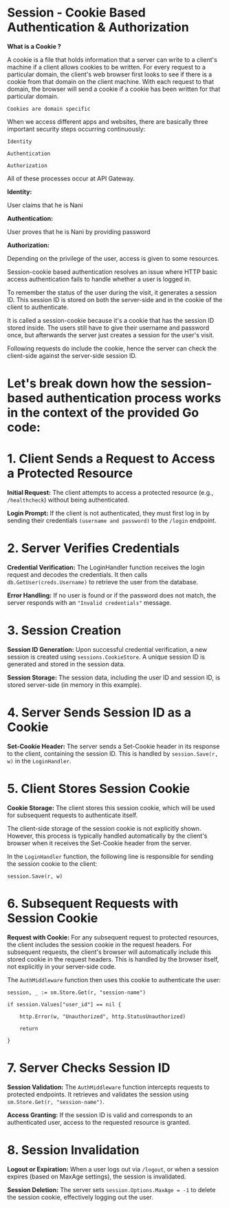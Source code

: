 # Session - Cookie Based Authentication & Authorization

__What is a Cookie ?__

A cookie is a file that holds information that a server can write to a client's machine if a client allows cookies to be written. For every request to a particular domain, the client's web browser first looks to see if there is a cookie from that domain on the client machine. With each request to that domain, the browser will send a cookie if a cookie has been written for that particular domain.

`Cookies are domain specific`

When we access different apps and websites, there are basically three important security steps occurring continuously:

`Identity`

`Authentication`

`Authorization`


All of these processes occur at API Gateway.

__Identity:__

User claims that he is Nani

__Authentication:__

User proves that he is Nani by providing password

__Authorization:__

Depending on the privilege of the user, access is given to some resources.


Session-cookie based authentication resolves an issue where HTTP basic access authentication fails to handle whether a user is logged in. 

To remember the status of the user during the visit, it generates a session ID. This session ID is stored on both the server-side and in the cookie of the client to authenticate. 

It is called a session-cookie because it's a cookie that has the session ID stored inside. The users still have to give their username and password once, but afterwards the server just creates a session for the user's visit. 

Following requests do include the cookie, hence the server can check the client-side against the server-side session ID.


# Let's break down how the session-based authentication process works in the context of the provided Go code:

# 1. Client Sends a Request to Access a Protected Resource

__Initial Request:__ The client attempts to access a protected resource (e.g., `/healthcheck`) without being authenticated.


__Login Prompt:__ If the client is not authenticated, they must first log in by sending their credentials `(username and password)` to the `/login` endpoint.

# 2. Server Verifies Credentials

__Credential Verification:__ The LoginHandler function receives the login request and decodes the credentials. It then calls `db.GetUser(creds.Username)` to retrieve the user from the database.

__Error Handling:__ If no user is found or if the password does not match, the server responds with an `"Invalid credentials"` message.

# 3. Session Creation

__Session ID Generation:__ Upon successful credential verification, a new session is created using `sessions.CookieStore`. A unique session ID is generated and stored in the session data.

__Session Storage:__ The session data, including the user ID and session ID, is stored server-side (in memory in this example).

# 4. Server Sends Session ID as a Cookie

__Set-Cookie Header:__ The server sends a Set-Cookie header in its response to the client, containing the session ID. This is handled by `session.Save(r, w)` in the `LoginHandler`.

# 5. Client Stores Session Cookie

__Cookie Storage:__ The client stores this session cookie, which will be used for subsequent requests to authenticate itself.

The client-side storage of the session cookie is not explicitly shown. However, this process is typically handled automatically by the client's browser when it receives the Set-Cookie header from the server.

In the `LoginHandler` function, the following line is responsible for sending the session cookie to the client:

`session.Save(r, w)`

# 6. Subsequent Requests with Session Cookie

__Request with Cookie:__ For any subsequent request to protected resources, the client includes the session cookie in the request headers.
For subsequent requests, the client's browser will automatically include this stored cookie in the request headers. This is handled by the browser itself, not explicitly in your server-side code.

The `AuthMiddleware` function then uses this cookie to authenticate the user:


`session, _ := sm.Store.Get(r, "session-name")`

`if session.Values["user_id"] == nil {`

`    http.Error(w, "Unauthorized", http.StatusUnauthorized)`
    
`    return`
    
`}`

# 7. Server Checks Session ID

__Session Validation:__ The `AuthMiddleware` function intercepts requests to protected endpoints. It retrieves and validates the session using `sm.Store.Get(r, "session-name")`.

__Access Granting:__ If the session ID is valid and corresponds to an authenticated user, access to the requested resource is granted.

# 8. Session Invalidation

__Logout or Expiration:__ When a user logs out via `/logout`, or when a session expires (based on MaxAge settings), the session is invalidated.

__Session Deletion:__ The server sets `session.Options.MaxAge = -1` to delete the session cookie, effectively logging out the user.





